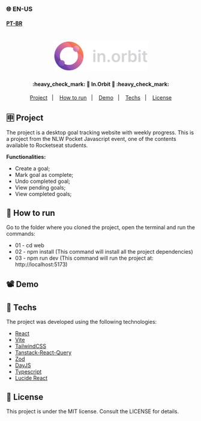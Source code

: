 ### 🌐 EN-US
#### [PT-BR](https://github.com/ArthurFakhouri/NLW-Pocket/blob/main/web/README.md)

<h1 align="center">
    <img alt="in.orbit" title="#in.orbit" src="../.github/logo.svg" width="250px" />
</h1>

<h4 align="center"> 
	:heavy_check_mark: 🚀 In.Orbit 🚀 :heavy_check_mark:
</h4>

<p align="center">
  <a href="#-project">Project</a>&nbsp;&nbsp;&nbsp;|&nbsp;&nbsp;&nbsp;
  <a href="#-how-to-run">How to run</a>&nbsp;&nbsp;&nbsp;|&nbsp;&nbsp;&nbsp;
  <a href="#%EF%B8%8F-demo">Demo</a>&nbsp;&nbsp;&nbsp;|&nbsp;&nbsp;&nbsp;
  <a href="#-techs">Techs</a>&nbsp;&nbsp;&nbsp;|&nbsp;&nbsp;&nbsp;
  <a href="#memo-licença">License</a>
</p>

## 🈸 Project

The project is a desktop goal tracking website with weekly progress. This is a project from the NLW Pocket Javascript event, one of the contents available to Rocketseat students.

<b>Functionalities:</b>
- Create a goal;
- Mark goal as complete;
- Undo completed goal;
- View pending goals;
- View completed goals;

## 🔧 How to run
Go to the folder where you cloned the project, open the terminal and run the commands:
- 01 - cd web
- 02 - npm install (This command will install all the project dependencies)
- 03 - npm run dev (This command will run the project at: http://localhost:5173)

## 📽️ Demo


## 🚀 Techs

The project was developed using the following technologies:

- [React](https://reactjs.org)
- [Vite](https://vitejs.dev)
- [TailwindCSS](https://tailwindcss.com)
- [Tanstack-React-Query](https://tanstack.com/query/latest)
- [Zod](https://zod.dev)
- [DayJS](https://day.js.org)
- [Typescript](https://www.typescriptlang.org)
- [Lucide React](https://lucide.dev)

## :memo: License
This project is under the MIT license. Consult the LICENSE for details.
